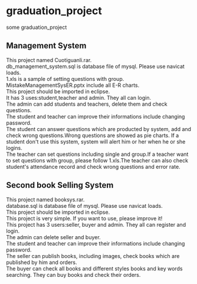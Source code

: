 # graduation_project
some graduation_project
## Management System
This project named Cuotiguanli.rar.  
db_management_system.sql is database file of mysql. Please use navicat loads.  
1.xls is a sample of setting questions with group.  
MistakeManagementSysER.pptx include all E-R charts.  
This project should be imported in eclipse.  
It has 3 uses:student,teacher and admin. They all can login.  
The admin can add students and teachers, delete them and check questions.  
The student and teacher can improve their informations include changing password.  
The student can answer questions which are producted by system, add and check wrong questions.Wrong questions are showed as pie charts. If a student don't use this system, system will alert him or her when he or she logins.  
The teacher can set questions including single and group.If a teacher want to set questions with group, please follow 1.xls.The teacher can also check student's attendance record and check wrong questions and error rate.  

## Second book Selling System
This project named booksys.rar.  
database.sql is database file of mysql. Please use navicat loads.  
This project should be imported in eclipse.  
This project is very simple. If you want to use, please improve it!  
This project has 3 users:seller, buyer and admin. They all can register and login.  
The admin can delete seller and buyer.  
The student and teacher can improve their informations include changing password.  
The seller can publish books, including images, check books which are published by him and orders.  
The buyer can check all books and different styles books and key words searching. They can buy books and check their orders.  
